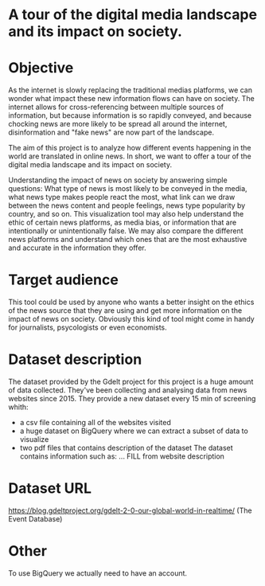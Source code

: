 # A tour of the digital media landscape and its impact on society.

# Objective
As the internet is slowly replacing the traditional medias platforms, we can wonder what impact these new information flows can have on society.
The internet allows for cross-referencing between multiple sources of information, but because information is so rapidly conveyed, and because chocking news are more likely to be spread all around the internet, disinformation and "fake news" are now part of the landscape.

The aim of this project is to analyze how different events happening in the world are translated in online news.
In short, we want to offer a tour of the digital media landscape and its impact on society.

Understanding the impact of news on society by answering simple questions: What type of news is most likely to be conveyed in the media, what news type makes people react the most, what link can we draw between the news content and people feelings, news type popularity by country, and so on.
This visualization tool may also help understand the ethic of certain news platforms, as media bias, or information that are intentionally or unintentionally false. We may also compare the different news platforms and understand which ones that are the most exhaustive and accurate in the information they offer.

# Target audience
This tool could be used by anyone who wants a better insight on the ethics of the news source that they are using and get more information on the impact of news on society. Obviously this kind of tool might come in handy for journalists, psycologists or even economists.

# Dataset description
The dataset provided by the Gdelt project for this project is a huge amount of data collected. They've been collecting and analysing data from news websites since 2015. They provide a new dataset every 15 min of screening whith:
- a csv file containing all of the websites visited
- a huge dataset on BigQuery where we can extract a subset of data to visualize
- two pdf files that contains description of the dataset
The dataset contains information such as: ... FILL from website description

# Dataset URL
https://blog.gdeltproject.org/gdelt-2-0-our-global-world-in-realtime/ (The Event Database)

# Other
To use BigQuery we actually need to have an account.

